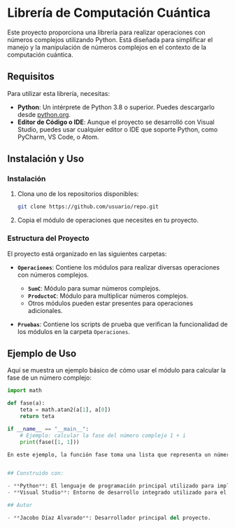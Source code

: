 # Librería de Computación Cuántica

Este proyecto proporciona una librería para realizar operaciones con números complejos utilizando Python. Está diseñada para simplificar el manejo y la manipulación de números complejos en el contexto de la computación cuántica.

## Requisitos

Para utilizar esta librería, necesitas:

- **Python**: Un intérprete de Python 3.8 o superior. Puedes descargarlo desde [python.org](https://www.python.org/).
- **Editor de Código o IDE**: Aunque el proyecto se desarrolló con Visual Studio, puedes usar cualquier editor o IDE que soporte Python, como PyCharm, VS Code, o Atom.

## Instalación y Uso

### Instalación

1. Clona uno de los repositorios disponibles:
    ```bash
    git clone https://github.com/usuario/repo.git
    ```

2. Copia el módulo de operaciones que necesites en tu proyecto. 

### Estructura del Proyecto

El proyecto está organizado en las siguientes carpetas:

- **`Operaciones`**: Contiene los módulos para realizar diversas operaciones con números complejos.
  - **`SumC`**: Módulo para sumar números complejos.
  - **`ProductoC`**: Módulo para multiplicar números complejos.
  - Otros módulos pueden estar presentes para operaciones adicionales.

- **`Pruebas`**: Contiene los scripts de prueba que verifican la funcionalidad de los módulos en la carpeta `Operaciones`.

## Ejemplo de Uso

  Aquí se muestra un ejemplo básico de cómo usar el módulo para calcular la fase de un número complejo:
  
  ```python
  import math
  
  def fase(a):
      teta = math.atan2(a[1], a[0])
      return teta
  
  if __name__ == "__main__":
      # Ejemplo: calcular la fase del número complejo 1 + i
      print(fase([1, 1]))
  
  En este ejemplo, la función fase toma una lista que representa un número complejo, donde la posición [0] es la parte real y [1] es la parte imaginaria. La salida de fase([1, 1]) es la fase del número complejo 1 + i.


## Construido con:

- **Python**: El lenguaje de programación principal utilizado para implementar la lógica de la librería.
- **Visual Studio**: Entorno de desarrollo integrado utilizado para el desarrollo del proyecto. También se puede utilizar cualquier otro editor de código compatible con Python.

## Autor

- **Jacobo Díaz Alvarado**: Desarrollador principal del proyecto.
